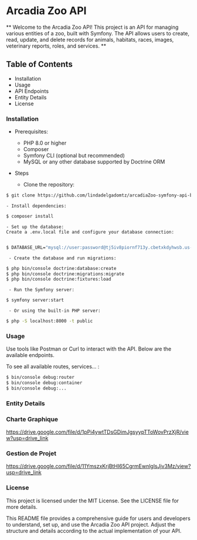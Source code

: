 # Arcadia Zoo API
** Welcome to the Arcadia Zoo API! This project is an API for managing various entities of a zoo, built with Symfony. The API allows users to create, read, update, and delete records for animals, habitats, races, images, veterinary reports, roles, and services. **

## Table of Contents

- Installation
- Usage
- API Endpoints
- Entity Details
- License

### Installation

- Prerequisites:
    - PHP 8.0 or higher
    - Composer
    - Symfony CLI (optional but recommended)
    - MySQL or any other database supported by Doctrine ORM

- Steps

    - Clone the repository:
```bash
$ git clone https://github.com/lindadelgadomtz/arcadiaZoo-symfony-api-backEnd.git 
```
    - Install dependencies:
```bash
$ composer install
```
    - Set up the database:
    Create a .env.local file and configure your database connection:
```bash

$ DATABASE_URL="mysql://user:password@tj5iv8piornf713y.cbetxkdyhwsb.us-east-1.rds.amazonaws.com:3306/r1kou6d4xdy6q9er"

```
     - Create the database and run migrations:
```bash
$ php bin/console doctrine:database:create
$ php bin/console doctrine:migrations:migrate
$ php bin/console doctrine:fixtures:load


```
     - Run the Symfony server:
```bash
$ symfony server:start
```
     - Or using the built-in PHP server:
```bash
$ php -S localhost:8000 -t public
```

### Usage
Use tools like Postman or Curl to interact with the API. Below are the available endpoints.

To see all available routes, services... :

```bash
$ bin/console debug:router
$ bin/console debug:container
$ bin/console debug:...
```

### Entity Details

### Charte Graphique 
https://drive.google.com/file/d/1pPi4ywtTDsGDimJgsyypTToWovPrzXjR/view?usp=drive_link 

### Gestion de Projet
https://drive.google.com/file/d/11YmszxKrjBtHI65CgrmEwnlglsJjv3Mz/view?usp=drive_link

### License 
This project is licensed under the MIT License. See the LICENSE file for more details. 


This README file provides a comprehensive guide for users and developers to understand, set up, and use the Arcadia Zoo API project. Adjust the structure and details according to the actual implementation of your API.
